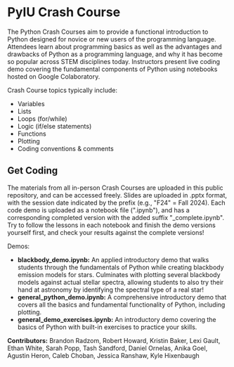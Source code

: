 # PyIU Crash Course

The Python Crash Courses aim to provide a functional introduction to Python designed for novice or new users of the programming language. Attendees learn about programming basics as well as the advantages and drawbacks of Python as a programming language, and why it has become so popular across STEM disciplines today. Instructors present live coding demo covering the fundamental components of Python using notebooks hosted on Google Colaboratory. 

Crash Course topics typically include:
- Variables
- Lists
- Loops (for/while)
- Logic (if/else statements)
- Functions
- Plotting
- Coding conventions & comments

## Get Coding

The materials from all in-person Crash Courses are uploaded in this public repository, and can be accessed freely. Slides are uploaded in .pptx format, with the session date indicated by the prefix (e.g., "F24" = Fall 2024). Each code demo is uploaded as a notebook file (".ipynb"), and has a corresponding completed version with the added suffix "_complete.ipynb". Try to follow the lessons in each notebook and finish the demo versions yourself first, and check your results against the complete versions!

Demos:
- **blackbody_demo.ipynb:** An applied introductory demo that walks students through the fundamentals of Python while creating blackbody emission models for stars. Culminates with plotting several blackbody models against actual stellar spectra, allowing students to also try their hand at astronomy by identifying the spectral type of a real star!
- **general_python_demo.ipynb:** A comprehensive introductory demo that covers all the basics and fundamental functionality of Python, including plotting.
- **general_demo_exercises.ipynb:** An introductory demo covering the basics of Python with built-in exercises to practice your skills.


**Contributors:** Brandon Radzom, Robert Howard,  Kristin Baker, Lexi Gault, Ethan White, Sarah Popp, Tash Sandford, Daniel Ornelas, Anika Goel, Agustin Heron, Caleb Choban, Jessica Ranshaw, Kyle Hixenbaugh
